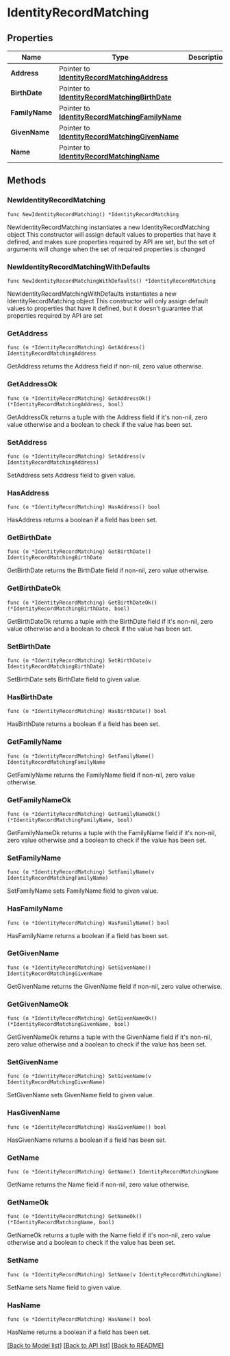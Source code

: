 # IdentityRecordMatching

## Properties

Name | Type | Description | Notes
------------ | ------------- | ------------- | -------------
**Address** | Pointer to [**IdentityRecordMatchingAddress**](IdentityRecordMatchingAddress.md) |  | [optional] 
**BirthDate** | Pointer to [**IdentityRecordMatchingBirthDate**](IdentityRecordMatchingBirthDate.md) |  | [optional] 
**FamilyName** | Pointer to [**IdentityRecordMatchingFamilyName**](IdentityRecordMatchingFamilyName.md) |  | [optional] 
**GivenName** | Pointer to [**IdentityRecordMatchingGivenName**](IdentityRecordMatchingGivenName.md) |  | [optional] 
**Name** | Pointer to [**IdentityRecordMatchingName**](IdentityRecordMatchingName.md) |  | [optional] 

## Methods

### NewIdentityRecordMatching

`func NewIdentityRecordMatching() *IdentityRecordMatching`

NewIdentityRecordMatching instantiates a new IdentityRecordMatching object
This constructor will assign default values to properties that have it defined,
and makes sure properties required by API are set, but the set of arguments
will change when the set of required properties is changed

### NewIdentityRecordMatchingWithDefaults

`func NewIdentityRecordMatchingWithDefaults() *IdentityRecordMatching`

NewIdentityRecordMatchingWithDefaults instantiates a new IdentityRecordMatching object
This constructor will only assign default values to properties that have it defined,
but it doesn't guarantee that properties required by API are set

### GetAddress

`func (o *IdentityRecordMatching) GetAddress() IdentityRecordMatchingAddress`

GetAddress returns the Address field if non-nil, zero value otherwise.

### GetAddressOk

`func (o *IdentityRecordMatching) GetAddressOk() (*IdentityRecordMatchingAddress, bool)`

GetAddressOk returns a tuple with the Address field if it's non-nil, zero value otherwise
and a boolean to check if the value has been set.

### SetAddress

`func (o *IdentityRecordMatching) SetAddress(v IdentityRecordMatchingAddress)`

SetAddress sets Address field to given value.

### HasAddress

`func (o *IdentityRecordMatching) HasAddress() bool`

HasAddress returns a boolean if a field has been set.

### GetBirthDate

`func (o *IdentityRecordMatching) GetBirthDate() IdentityRecordMatchingBirthDate`

GetBirthDate returns the BirthDate field if non-nil, zero value otherwise.

### GetBirthDateOk

`func (o *IdentityRecordMatching) GetBirthDateOk() (*IdentityRecordMatchingBirthDate, bool)`

GetBirthDateOk returns a tuple with the BirthDate field if it's non-nil, zero value otherwise
and a boolean to check if the value has been set.

### SetBirthDate

`func (o *IdentityRecordMatching) SetBirthDate(v IdentityRecordMatchingBirthDate)`

SetBirthDate sets BirthDate field to given value.

### HasBirthDate

`func (o *IdentityRecordMatching) HasBirthDate() bool`

HasBirthDate returns a boolean if a field has been set.

### GetFamilyName

`func (o *IdentityRecordMatching) GetFamilyName() IdentityRecordMatchingFamilyName`

GetFamilyName returns the FamilyName field if non-nil, zero value otherwise.

### GetFamilyNameOk

`func (o *IdentityRecordMatching) GetFamilyNameOk() (*IdentityRecordMatchingFamilyName, bool)`

GetFamilyNameOk returns a tuple with the FamilyName field if it's non-nil, zero value otherwise
and a boolean to check if the value has been set.

### SetFamilyName

`func (o *IdentityRecordMatching) SetFamilyName(v IdentityRecordMatchingFamilyName)`

SetFamilyName sets FamilyName field to given value.

### HasFamilyName

`func (o *IdentityRecordMatching) HasFamilyName() bool`

HasFamilyName returns a boolean if a field has been set.

### GetGivenName

`func (o *IdentityRecordMatching) GetGivenName() IdentityRecordMatchingGivenName`

GetGivenName returns the GivenName field if non-nil, zero value otherwise.

### GetGivenNameOk

`func (o *IdentityRecordMatching) GetGivenNameOk() (*IdentityRecordMatchingGivenName, bool)`

GetGivenNameOk returns a tuple with the GivenName field if it's non-nil, zero value otherwise
and a boolean to check if the value has been set.

### SetGivenName

`func (o *IdentityRecordMatching) SetGivenName(v IdentityRecordMatchingGivenName)`

SetGivenName sets GivenName field to given value.

### HasGivenName

`func (o *IdentityRecordMatching) HasGivenName() bool`

HasGivenName returns a boolean if a field has been set.

### GetName

`func (o *IdentityRecordMatching) GetName() IdentityRecordMatchingName`

GetName returns the Name field if non-nil, zero value otherwise.

### GetNameOk

`func (o *IdentityRecordMatching) GetNameOk() (*IdentityRecordMatchingName, bool)`

GetNameOk returns a tuple with the Name field if it's non-nil, zero value otherwise
and a boolean to check if the value has been set.

### SetName

`func (o *IdentityRecordMatching) SetName(v IdentityRecordMatchingName)`

SetName sets Name field to given value.

### HasName

`func (o *IdentityRecordMatching) HasName() bool`

HasName returns a boolean if a field has been set.


[[Back to Model list]](../README.md#documentation-for-models) [[Back to API list]](../README.md#documentation-for-api-endpoints) [[Back to README]](../README.md)


